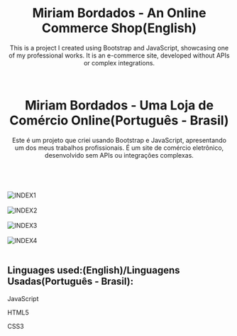 <header>
<h1>Miriam Bordados - An Online Commerce Shop(English)</h1>

<p>This is a project I created using Bootstrap and JavaScript, showcasing one of my professional works. It is an e-commerce site, developed without APIs or complex integrations.</p>
<br>

<h1> Miriam Bordados - Uma Loja de Comércio Online(Português - Brasil)</h1>

<p>Este é um projeto que criei usando Bootstrap e JavaScript, apresentando um dos meus trabalhos profissionais. É um site de comércio eletrônico, desenvolvido sem APIs ou integrações complexas.</p>
</header>

<main>
<div style="display: inline_block"><br>
  <img align="center" alt="INDEX1"" src="https://github.com/NiccolasCente/ProjetoE-CommerceBordado/assets/100246795/038ae6c0-18f5-41b8-af93-b8575a7e0b0b">
</div>  

<div style="display: inline_block"><br>
<img align="center" alt="INDEX2"" src="https://github.com/NiccolasCente/ProjetoE-CommerceBordado/assets/100246795/164af791-643e-4882-a056-c9d23633ef23">
<br>

<div style="display: inline_block"><br>
<img align="center" alt="INDEX3"" src="https://github.com/NiccolasCente/ProjetoE-CommerceBordado/assets/100246795/c4073852-164c-4dc5-9a32-1cb4fd8beec2">
<br>

<div style="display: inline_block"><br>
<img align="center" alt="INDEX4"" src="https://github.com/NiccolasCente/ProjetoE-CommerceBordado/assets/100246795/7171274c-9ac1-4de2-acf7-a7439ad69c32">
<br>
</main>

<br>
<footer>
  <h2>Linguages used:(English)/Linguagens Usadas(Português - Brasil):</h2>
  <p>JavaScript</p>
  <p>HTML5</p>
  <p>CSS3</p>
</footer>

